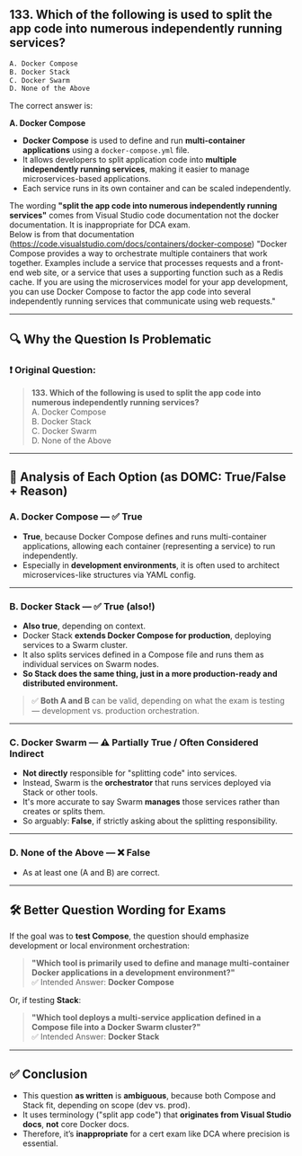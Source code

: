 ## 133. Which of the following is used to split the app code into numerous independently running services?
```sh
A. Docker Compose 
B. Docker Stack  
C. Docker Swarm  
D. None of the Above  
```

The correct answer is:  

**A. Docker Compose**  

- **Docker Compose** is used to define and run **multi-container applications** using a `docker-compose.yml` file.  
- It allows developers to split application code into **multiple independently running services**, making it easier to manage microservices-based applications.  
- Each service runs in its own container and can be scaled independently.  


The wording **"split the app code into numerous independently running services"** comes from Visual Studio code documentation not the docker documentation. It is inappropriate for DCA exam.  
Below is from that documentation (https://code.visualstudio.com/docs/containers/docker-compose)
"Docker Compose provides a way to orchestrate multiple containers that work together. Examples include a service that processes requests and a front-end web site, or a service that uses a supporting function such as a Redis cache. If you are using the microservices model for your app development, you can use Docker Compose to factor the app code into several independently running services that communicate using web requests."





---

## 🔍 Why the Question Is Problematic

### ❗ Original Question:
> **133. Which of the following is used to split the app code into numerous independently running services?**  
> A. Docker Compose  
> B. Docker Stack  
> C. Docker Swarm  
> D. None of the Above  

---

## 🧠 Analysis of Each Option (as DOMC: True/False + Reason)

### **A. Docker Compose — ✅ True**
- **True**, because Docker Compose defines and runs multi-container applications, allowing each container (representing a service) to run independently.
- Especially in **development environments**, it is often used to architect microservices-like structures via YAML config.

---

### **B. Docker Stack — ✅ True (also!)**
- **Also true**, depending on context.
- Docker Stack **extends Docker Compose for production**, deploying services to a Swarm cluster.
- It also splits services defined in a Compose file and runs them as individual services on Swarm nodes.
- **So Stack does the same thing, just in a more production-ready and distributed environment.**

> ✅ **Both A and B** can be valid, depending on what the exam is testing — development vs. production orchestration.

---

### **C. Docker Swarm — ⚠️ Partially True / Often Considered Indirect**
- **Not directly** responsible for "splitting code" into services.
- Instead, Swarm is the **orchestrator** that runs services deployed via Stack or other tools.
- It's more accurate to say Swarm **manages** those services rather than creates or splits them.
- So arguably: **False**, if strictly asking about the splitting responsibility.

---

### **D. None of the Above — ❌ False**
- As at least one (A and B) are correct.

---

## 🛠️ Better Question Wording for Exams

If the goal was to **test Compose**, the question should emphasize development or local environment orchestration:

> **"Which tool is primarily used to define and manage multi-container Docker applications in a development environment?"**  
> ✅ Intended Answer: **Docker Compose**

Or, if testing **Stack**:

> **"Which tool deploys a multi-service application defined in a Compose file into a Docker Swarm cluster?"**  
> ✅ Intended Answer: **Docker Stack**

---

## ✅ Conclusion

- This question **as written** is **ambiguous**, because both Compose and Stack fit, depending on scope (dev vs. prod).
- It uses terminology ("split app code") that **originates from Visual Studio docs**, **not** core Docker docs.
- Therefore, it’s **inappropriate** for a cert exam like DCA where precision is essential.

